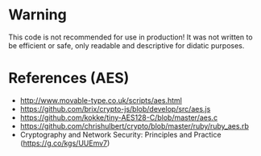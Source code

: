 # Warning

This code is not recommended for use in production!
It was not written to be efficient or safe, only readable and descriptive for didatic purposes.

# References (AES)

- http://www.movable-type.co.uk/scripts/aes.html
- https://github.com/brix/crypto-js/blob/develop/src/aes.js
- https://github.com/kokke/tiny-AES128-C/blob/master/aes.c
- https://github.com/chrishulbert/crypto/blob/master/ruby/ruby_aes.rb
- Cryptography and Network Security: Principles and Practice (https://g.co/kgs/UUEmv7)
